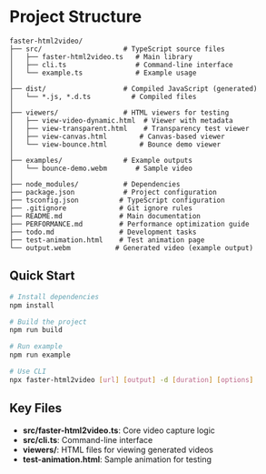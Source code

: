 # Project Structure

```
faster-html2video/
├── src/                    # TypeScript source files
│   ├── faster-html2video.ts   # Main library
│   ├── cli.ts                 # Command-line interface
│   └── example.ts             # Example usage
│
├── dist/                   # Compiled JavaScript (generated)
│   └── *.js, *.d.ts          # Compiled files
│
├── viewers/                # HTML viewers for testing
│   ├── view-video-dynamic.html  # Viewer with metadata
│   ├── view-transparent.html    # Transparency test viewer
│   ├── view-canvas.html        # Canvas-based viewer
│   └── view-bounce.html        # Bounce demo viewer
│
├── examples/               # Example outputs
│   └── bounce-demo.webm       # Sample video
│
├── node_modules/           # Dependencies
├── package.json            # Project configuration
├── tsconfig.json          # TypeScript configuration
├── .gitignore             # Git ignore rules
├── README.md              # Main documentation
├── PERFORMANCE.md         # Performance optimization guide
├── todo.md                # Development tasks
├── test-animation.html    # Test animation page
└── output.webm           # Generated video (example output)
```

## Quick Start

```bash
# Install dependencies
npm install

# Build the project
npm run build

# Run example
npm run example

# Use CLI
npx faster-html2video [url] [output] -d [duration] [options]
```

## Key Files

- **src/faster-html2video.ts**: Core video capture logic
- **src/cli.ts**: Command-line interface
- **viewers/**: HTML files for viewing generated videos
- **test-animation.html**: Sample animation for testing